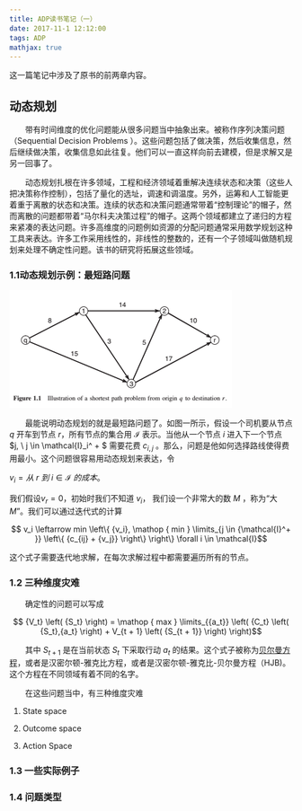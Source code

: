 ```yaml
---
title: ADP读书笔记（一）
date: 2017-11-1 12:12:00
tags: ADP
mathjax: true
---
```


这一篇笔记中涉及了原书的前两章内容。

## 动态规划

&emsp;&emsp;带有时间维度的优化问题能从很多问题当中抽象出来。被称作序列决策问题（Sequential Decision Problems ）。这些问题包括了做决策，然后收集信息，然后继续做决策，收集信息如此往复。他们可以一直这样向前去建模，但是求解又是另一回事了。

&emsp;&emsp;动态规划扎根在许多领域，工程和经济领域着重解决连续状态和决策（这些人把决策称作控制），包括了量化的选址，调速和调温度。另外，运筹和人工智能更着重于离散的状态和决策。连续的状态和决策问题通常带着“控制理论”的帽子，然而离散的问题都带着“马尔科夫决策过程”的帽子。这两个领域都建立了递归的方程来紧凑的表达问题。许多高维度的问题例如资源的分配问题通常采用数学规划这种工具来表达。许多工作采用线性的，非线性的整数的，还有一个子领域叫做随机规划来处理不确定性问题。该书的研究将拓展这些领域。

### 1.1动态规划示例：最短路问题

![Fig1](ADP-Note-1/Fig1.bmp)

&emsp;&emsp;最能说明动态规划的就是最短路问题了。如图一所示，假设一个司机要从节点 $q$ 开车到节点 $r$，所有节点的集合用 $\mathcal{I}$ 表示。当他从一个节点 $i$  进入下一个节点 $j, \ j \in \mathcal{I}_i^ + $  需要花费 $c_{i,j}$ 。那么，问题是他如何选择路线使得费用最小。这个问题很容易用动态规划来表达，令

$v_i = 从 \ r \ 到\ i \in \mathcal{I}\ 的成本$。

我们假设$v_r=0$，初始时我们不知道 $v_i$， 我们设一个非常大的数 $M$ ，称为“大$M$”。我们可以通过迭代式的计算

$$ v_i \leftarrow  min \left\{ {v_i},  \mathop { min } \limits_{j \in {\mathcal{I}^+ }}  \left\{ {c_{ij} + {v_j}} \right\} \right\} \forall i \in \mathcal{I}$$

这个式子需要迭代地求解，在每次求解过程中都需要遍历所有的节点。



### 1.2 三种维度灾难

&emsp;&emsp;确定性的问题可以写成


$$ {V_t} \left( {S_t} \right) = \mathop { max } \limits_{{a_t}} \left( {C_t} \left( {S_t},{a_t} \right) + V_{t + 1} \left( {S_{t + 1}} \right)  \right)$$

&emsp;&emsp;其中 $S_{t+1}$ 是在当前状态  $S_t$ 下采取行动 $a_t$ 的结果。这个式子被称为<u>贝尔曼方程</u>，或者是汉密尔顿-雅克比方程，或者是汉密尔顿-雅克比-贝尔曼方程（HJB)。这个方程在不同领域有着不同的名字。

&emsp;&emsp;在这些问题当中，有三种维度灾难

1. State space

2. Outcome space

3. Action Space


### 1.3 一些实际例子

### 1.4 问题类型
















